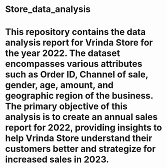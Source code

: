 # Store_data_analysis
# This repository contains the data analysis report for Vrinda Store for the year 2022. The dataset encompasses various attributes such as Order ID, Channel of sale, gender, age, amount, and geographic region of the business. The primary objective of this analysis is to create an annual sales report for 2022, providing insights to help Vrinda Store understand their customers better and strategize for increased sales in 2023.
